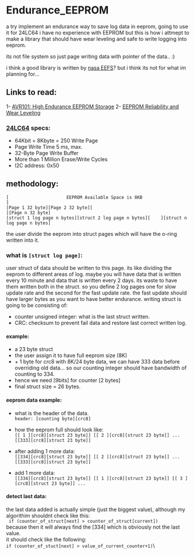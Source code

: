 # Endurance_EEPROM
a try implement an endurance way to save log data in eeprom, going to use it for 24LC64 
i have no experience with EEPROM but this is how i attmept to make a library that should have wear leveling and safe to write logging into eeprom. 

its not file system so just page writing data with pointer of the data.. :)

i think a good library is written by [nasa EEFS](https://github.com/nasa/eefs)?
but i think its not for what im planning for...

## Links to read:

1- [AVR101: High Endurance EEPROM Storage](http://ww1.microchip.com/downloads/en/AppNotes/doc2526.pdf)
2- [EEPROM Reliability and Wear Leveling](http://www.mosaic-industries.com/embedded-systems/sbc-single-board-computers/freescale-hcs12-9s12-c-language/instrument-control/eeprom-lifetime-reliability-wear-leveling)




### [24LC64](http://ww1.microchip.com/downloads/en/DeviceDoc/21189T.pdf) specs:
*  64Kbit = 8Kbyte = 250 Write Page
*  Page Write Time 5 ms, max.
*  32-Byte Page Write Buffer
*  More than 1 Million Erase/Write Cycles
*  I2C address: 0x50


## methodology:
```
[                      EEPROM Available Space is 8KB                                  ]
[Page 1 32 byte][Page 2 32 byte][                                     ][Page n 32 byte]
[struct 1 log page n bytes][struct 2 log page n bytes][    ][struct n log page n bytes]
```

the user divide the eeprom into struct pages which will have the o-ring written into it.

### what is ```[struct log page]```:

user struct of data should be written to this page. its like dividing the eeprom to different areas of log. maybe you will have data that is written every 10 minute and data that is written every 2 days. its waste to have them written both in the struct. so you define 2 log pages one for slow update rate and the second for the fast update rate.
the fast update should have larger bytes as you want to have better endurance.
writing struct is going to be consisting of:
- counter unsigned integer: what is the last struct written.
- CRC: checksum to prevent fail data and restore last correct written log.
      
#### example:
- a 23 byte struct
- the user assign it to have full eeprom size (8K)
- \+ 1 byte for crc8
with 8K/24 byte data, we can have 333 data before overriding old data...
so our counting integer should have bandwidth of counting to 334. 
- hence we need [9bits] for counter [2 bytes]
- final struct size = 26 bytes.



    
#### eeprom data example:
* what is the header of the data.\
```header: [counting byte][crc8]```

* how the eeprom full should look like:\
` [[ 1 ][crc8][struct 23 byte]] [[ 2 ][crc8][struct 23 byte]] ... [[333][crc8][struct 23 byte]] `

* after adding 1 more data:\
` [[334][crc8][struct 23 byte]] [[ 2 ][crc8][struct 23 byte]] ... [[333][crc8][struct 23 byte]] `

* add 1 more data:\
` [[334][crc8][struct 23 byte]] [[ 1 ][crc8][struct 23 byte]] [[ 3 ][crc8][struct 23 byte]] ... `

#### detect last data:
the last data added is actually simple (just the biggest value), although my algorithim shouldnt check like this:\
``` if (counter_of_struct[next] > counter_of_struct[current])```\
because then it will always find the [334] which is obviously not the last value.\
it should check like the following:\
``` if (counter_of_stuct[next] > value_of_current_counter+1) ```\
